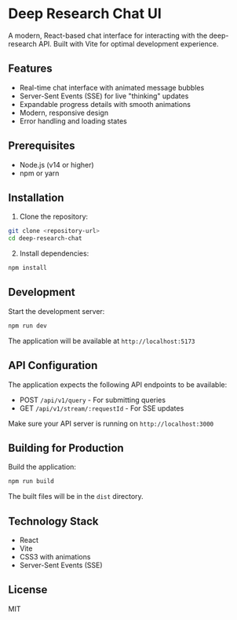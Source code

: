 # Deep Research Chat UI

A modern, React-based chat interface for interacting with the deep-research API. Built with Vite for optimal development experience.

## Features

- Real-time chat interface with animated message bubbles
- Server-Sent Events (SSE) for live "thinking" updates
- Expandable progress details with smooth animations
- Modern, responsive design
- Error handling and loading states

## Prerequisites

- Node.js (v14 or higher)
- npm or yarn

## Installation

1. Clone the repository:
```bash
git clone <repository-url>
cd deep-research-chat
```

2. Install dependencies:
```bash
npm install
```

## Development

Start the development server:
```bash
npm run dev
```

The application will be available at `http://localhost:5173`

## API Configuration

The application expects the following API endpoints to be available:

- POST `/api/v1/query` - For submitting queries
- GET `/api/v1/stream/:requestId` - For SSE updates

Make sure your API server is running on `http://localhost:3000`

## Building for Production

Build the application:
```bash
npm run build
```

The built files will be in the `dist` directory.

## Technology Stack

- React
- Vite
- CSS3 with animations
- Server-Sent Events (SSE)

## License

MIT
